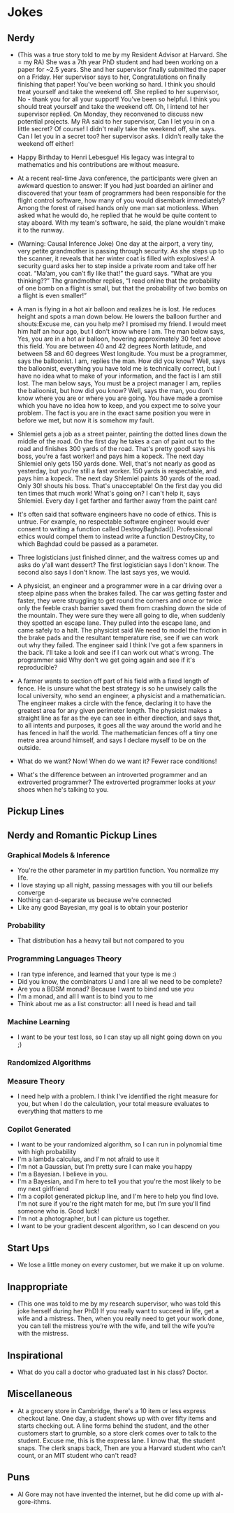 # Jokes

## Nerdy

- (This was a true story told to me by my Resident Advisor at Harvard. She = my RA) She was a 7th year
  PhD student and had been working on a paper for ~2.5 years. She and her supervisor finally submitted
  the paper on a Friday. Her supervisor says to her, Congratulations on finally finishing that paper!
  You've been working so hard. I think you should treat yourself and take the weekend off. She replied
  to her supervisor, No - thank you for all your support! You've been so helpful. I think you should
  treat yourself and take the weekend off. Oh, I intend to! her supervisor replied. On Monday, they
  reconvened to discuss new potential projects. My RA said to her supervisor, Can I let you in on a
  little secret? Of course! I didn't really take the weekend off, she says. Can I let you in
  a secret too? her supervisor asks. I didn't really take the weekend off either!

- Happy Birthday to Henri Lebesgue! His legacy was integral to mathematics and his contributions 
  are without measure.

- At a recent real-time Java conference, the participants were given an awkward question to answer: 
  If you had just boarded an airliner and discovered that your team of programmers had been responsible
  for the flight control software, how many of you would disembark immediately? Among the forest of 
  raised hands only one man sat motionless. When asked what he would do, he replied that he would be 
  quite content to stay aboard. With my team's software, he said, the plane wouldn't make it to 
  the runway.


- (Warning: Causal Inference Joke) One day at the airport, a very tiny, very petite grandmother is passing through security. As she steps up
  to the scanner, it reveals that her winter coat is filled with explosives! A security guard asks her to
  step inside a private room and take off her coat. “Ma’am, you can’t fly like that!” the guard says.
  “What are you thinking??” The grandmother replies, “I read online that the probability of one bomb on a
  flight is small, but that the probability of two bombs on a flight is even smaller!”
  
- A man is flying in a hot air balloon and realizes he is lost. He reduces height and spots a man down below.
  He lowers the balloon further and shouts:Excuse me, can you help me? I promised my friend. I would meet him
  half an hour ago, but I don't know where I am. The man below says, Yes, you are in a hot air balloon, hovering approximately 30 feet above this field. You are between 40 and 42 degrees North latitude, and between 58 and 60 degrees West longitude. You must be a programmer, says the balloonist.
  I am, replies the man. How did you know?
  Well, says the balloonist, everything you have told me is technically correct, but I have no idea what to make of your information, and the fact is I am still lost.
  The man below says, You must be a project manager
  I am, replies the balloonist, but how did you know?
  Well, says the man, you don't know where you are or where you are going. You have made a promise which you have no idea how to keep, and you expect me to solve your problem. The fact is you are in the exact same position you were in before we met, but now it is somehow my fault.
  
- Shlemiel gets a job as a street painter, painting the dotted lines down the middle of the road. On the first day he takes a can of paint out to the road and finishes 300 yards of the road. That's pretty good! says his boss, you're a fast worker! and pays him a kopeck.
  The next day Shlemiel only gets 150 yards done. Well, that's not nearly as good as yesterday, but you're still a fast worker. 150 yards is respectable, and pays him a kopeck.
  The next day Shlemiel paints 30 yards of the road. Only 30! shouts his boss. That's unacceptable! On the first day you did ten times that much work! What's going on? I can't help it, says Shlemiel. Every day I get farther and farther away from the paint can!

-  It's often said that software engineers have no code of ethics. This is untrue. For example, no respectable software
   engineer would ever consent to writing a function called DestroyBaghdad(). Professional ethics would compel them to instead write a function DestroyCity, to which Baghdad could be passed as a parameter.

- Three logisticians just finished dinner, and the waitress comes up and asks do y'all want dessert?
  The first logistician says I don't know. The second also says I don't know. The last says yes, we would.

-  A physicist, an engineer and a programmer were in a car driving over a steep alpine pass when the brakes failed.
   The car was getting faster and faster, they were struggling to get round the corners and once or twice only the
   feeble crash barrier saved them from crashing down the side of the mountain. They were sure they were all going to die, when suddenly they spotted an escape lane. They pulled into the escape lane, and came safely to a halt. The physicist said We need to model the friction in the brake pads and the resultant temperature rise, see if we can work out why they failed. The engineer said I think I've got a few spanners in the back. I'll take a look and see if I can work out what's wrong. The programmer said Why don't we get going again and see if it's reproducible?

- A farmer wants to section off part of his field with a fixed length of fence. He is unsure what the best strategy is so he unwisely calls the local university, who send an engineer, a physicist and a mathematician.
  The engineer makes a circle with the fence, declaring it to have the greatest area for any given perimeter length.
  The physicist makes a straight line as far as the eye can see in either direction, and says that, to all intents and purposes, it goes all the way around the world and he has fenced in half the world.
  The mathematician fences off a tiny one metre area around himself, and says I declare myself to be on the outside.

- What do we want?
Now!
When do we want it?
Fewer race conditions!

- What's the difference between an introverted programmer and an extroverted programmer?
  The extroverted programmer looks at *your* shoes when he's talking to you.

## Pickup Lines


## Nerdy and Romantic Pickup Lines

### Graphical Models & Inference 

- You're the other parameter in my partition function. You normalize my life.
- I love staying up all night, passing messages with you till our beliefs converge
- Nothing can d-separate us because we're connected
- Like any good Bayesian, my goal is to obtain your posterior

### Probability

- That distribution has a heavy tail but not compared to you

### Programming Languages Theory

- I ran type inference, and learned that your type is me :)
- Did you know, the combinators U and I are all we need to be complete?
- Are you a BDSM monad? Because I want to bind and use you
- I'm a monad, and all I want is to bind you to me
- Think about me as a list constructor: all I need is head and tail

### Machine Learning
 
- I want to be your test loss, so I can stay up all night going down on you ;)

### Randomized Algorithms

### Measure Theory

- I need help with a problem. I think I've identified the right measure for you,
  but when I do the calculation, your total measure evaluates to everything that matters to me

### Copilot Generated

- I want to be your randomized algorithm, so I can run in polynomial time with high probability
- I'm a lambda calculus, and I'm not afraid to use it
- I'm not a Gaussian, but I'm pretty sure I can make you happy
- I'm a Bayesian. I believe in you.
- I'm a Bayesian, and I'm here to tell you that you're the most likely to be my next girlfriend
- I'm a copilot generated pickup line, and I'm here to help you find love. I'm not sure if you're the right match for me, but I'm sure you'll find someone who is. Good luck!
- I'm not a photographer, but I can picture us together.
- I want to be your gradient descent algorithm, so I can descend on you

## Start Ups

- We lose a little money on every customer, but we make it up on volume.

## Inappropriate

- (This one was told to me by my research supervisor, who was told this joke herself during her PhD)
  If you really want to succeed in life, get a wife and a mistress. Then, when you really need to get your
  work done, you can tell the mistress you’re with the wife, and tell the wife you’re with the mistress.

## Inspirational

- What do you call a doctor who graduated last in his class? Doctor.

## Miscellaneous

- At a grocery store in Cambridge, there's a 10 item or less express checkout lane. One day, a student
  shows up with over fifty items and starts checking out. A line forms behind the student, and the
  other customers start to grumble, so a store clerk comes over to talk to the student. Excuse me,
  this is the express lane. I know that, the student snaps. The clerk snaps back, Then are you
  a Harvard student who can't count, or an MIT student who can't read?
  

## Puns

-  Al Gore may not have invented the internet, but he did come up with al-gore-ithms.
